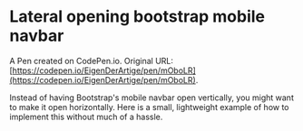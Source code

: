 # Lateral opening bootstrap mobile navbar

A Pen created on CodePen.io. Original URL: [https://codepen.io/EigenDerArtige/pen/mOboLR](https://codepen.io/EigenDerArtige/pen/mOboLR).

Instead of having Bootstrap's mobile navbar open vertically, you might want to make it open horizontally.
Here is a small, lightweight example of how to implement this without much of a hassle.